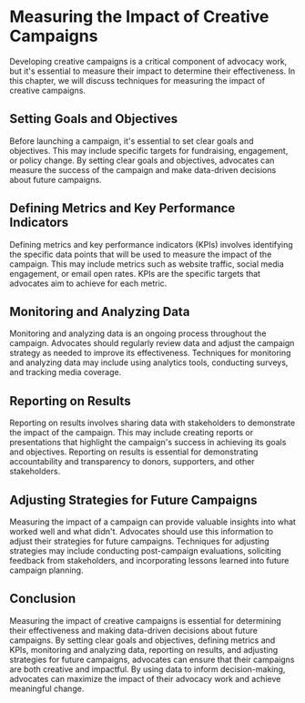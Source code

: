 # Measuring the Impact of Creative Campaigns

Developing creative campaigns is a critical component of advocacy work, but it's essential to measure their impact to determine their effectiveness. In this chapter, we will discuss techniques for measuring the impact of creative campaigns.

Setting Goals and Objectives
----------------------------

Before launching a campaign, it's essential to set clear goals and objectives. This may include specific targets for fundraising, engagement, or policy change. By setting clear goals and objectives, advocates can measure the success of the campaign and make data-driven decisions about future campaigns.

Defining Metrics and Key Performance Indicators
-----------------------------------------------

Defining metrics and key performance indicators (KPIs) involves identifying the specific data points that will be used to measure the impact of the campaign. This may include metrics such as website traffic, social media engagement, or email open rates. KPIs are the specific targets that advocates aim to achieve for each metric.

Monitoring and Analyzing Data
-----------------------------

Monitoring and analyzing data is an ongoing process throughout the campaign. Advocates should regularly review data and adjust the campaign strategy as needed to improve its effectiveness. Techniques for monitoring and analyzing data may include using analytics tools, conducting surveys, and tracking media coverage.

Reporting on Results
--------------------

Reporting on results involves sharing data with stakeholders to demonstrate the impact of the campaign. This may include creating reports or presentations that highlight the campaign's success in achieving its goals and objectives. Reporting on results is essential for demonstrating accountability and transparency to donors, supporters, and other stakeholders.

Adjusting Strategies for Future Campaigns
-----------------------------------------

Measuring the impact of a campaign can provide valuable insights into what worked well and what didn't. Advocates should use this information to adjust their strategies for future campaigns. Techniques for adjusting strategies may include conducting post-campaign evaluations, soliciting feedback from stakeholders, and incorporating lessons learned into future campaign planning.

Conclusion
----------

Measuring the impact of creative campaigns is essential for determining their effectiveness and making data-driven decisions about future campaigns. By setting clear goals and objectives, defining metrics and KPIs, monitoring and analyzing data, reporting on results, and adjusting strategies for future campaigns, advocates can ensure that their campaigns are both creative and impactful. By using data to inform decision-making, advocates can maximize the impact of their advocacy work and achieve meaningful change.

